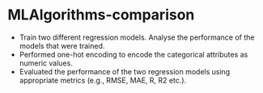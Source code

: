 # MLAlgorithms-comparison
- Train two different regression models. Analyse the performance of the models that were trained.
- Performed one-hot encoding to encode the categorical attributes as numeric values.
- Evaluated the performance of the two regression models using appropriate metrics (e.g., RMSE, MAE, R, R2 etc.).
